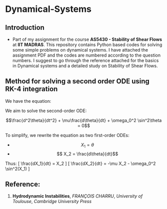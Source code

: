 # Dynamical-Systems 
## Introduction
- Part of my assignment for the course **AS5430 - Stability of Shear Flows** at **IIT MADRAS**. 
This repository contains Python based codes for solving some simple problems on dynamical systems. I have attached the assignment PDF and the codes are numbered according to the question numbers. I suggest to go through the reference attached for the basics in Dynamical systems and a detailed study on Stability of Shear Flows.

## Method for solving a second order ODE using RK-4 integration
We have the equation:

We aim to solve the second-order ODE:

$$\frac{d^2\theta}{dt^2} + \mu\frac{d\theta}{dt} + \omega_0^2 \sin^2\theta = 0$$

To simplify, we rewrite the equation as two first-order ODEs:

- $$ X_1 = \theta $$
- $$ X_2 = \frac{d\theta}{dt}$$ 

Thus:
\[
\frac{dX_1}{dt} = X_2
\]
\[
\frac{dX_2}{dt} = -\mu X_2 - \omega_0^2 \sin^2(X_1)
\]


## Reference:
1) **Hydrodynamic Instabilities**, *FRANÇOIS CHARRU*, *University of Toulouse*, *Cambridge University Press*
